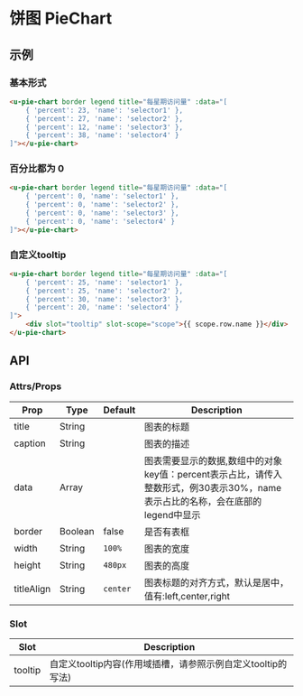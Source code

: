 # 饼图 PieChart

## 示例
### 基本形式

``` html
<u-pie-chart border legend title="每星期访问量" :data="[
    { 'percent': 23, 'name': 'selector1' },
    { 'percent': 27, 'name': 'selector2' },
    { 'percent': 12, 'name': 'selector3' },
    { 'percent': 38, 'name': 'selector4' }
]"></u-pie-chart>
```

### 百分比都为 0

``` html
<u-pie-chart border legend title="每星期访问量" :data="[
    { 'percent': 0, 'name': 'selector1' },
    { 'percent': 0, 'name': 'selector2' },
    { 'percent': 0, 'name': 'selector3' },
    { 'percent': 0, 'name': 'selector4' }
]"></u-pie-chart>
```

### 自定义tooltip
``` html
<u-pie-chart border legend title="每星期访问量" :data="[
    { 'percent': 25, 'name': 'selector1' },
    { 'percent': 25, 'name': 'selector2' },
    { 'percent': 30, 'name': 'selector3' },
    { 'percent': 20, 'name': 'selector4' }
]">
    <div slot="tooltip" slot-scope="scope">{{ scope.row.name }}</div>
</u-pie-chart>
```

## API

### Attrs/Props

| Prop | Type | Default | Description |
| --------- | ---- | ------- | ----------- |
| title | String |  | 图表的标题 |
| caption | String |  | 图表的描述 |
| data | Array |  | 图表需要显示的数据,数组中的对象key值：percent表示占比，请传入整数形式，例30表示30%，name表示占比的名称，会在底部的legend中显示 |
| border | Boolean | false | 是否有表框 |
| width | String | `100%` | 图表的宽度 |
| height | String | `480px` | 图表的高度 |
| titleAlign | String | `center` | 图表标题的对齐方式，默认是居中，值有:left,center,right |

### Slot

| Slot | Description |
| ---- | ----------- |
| tooltip | 自定义tooltip内容(作用域插槽，请参照示例自定义tooltip的写法) |
